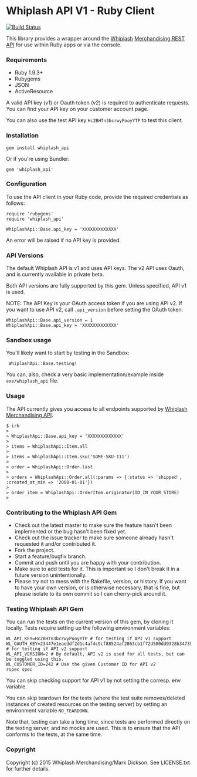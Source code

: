 Whiplash API V1 - Ruby Client
================================

[![Build Status](https://travis-ci.org/nikhgupta/whiplash_api.svg?branch=master)](https://travis-ci.org/nikhgupta/whiplash_api)

This library provides a wrapper around the [Whiplash][whiplash] [Merchandising REST API][api] for use within Ruby apps or via the console.

### Requirements

- Ruby 1.9.3+
- Rubygems
- JSON
- ActiveResource

A valid API key (v1) or Oauth token (v2) is required to authenticate requests. You can find your API key on your customer account page. 

You can also use the test API key `Hc2BHTn3bcrwyPooyYTP` to test this client.

### Installation

```
gem install whiplash_api 
```

Or if you're using Bundler:

```
gem 'whiplash_api'
```

### Configuration

To use the API client in your Ruby code, provide the required credentials as follows:

```
require 'rubygems'
require 'whiplash_api'

WhiplashApi::Base.api_key = 'XXXXXXXXXXXXX'
```
An error will be raised if no API key is provided.

### API Versions

The default Whiplash API is v1 and uses API keys. The v2 API uses Oauth, and is currently available in private beta. 

Both API versions are fully supported by this gem. Unless specified, API v1 is used.

NOTE: The API Key is your OAuth access token if you are using API v2. If you want to use API v2, call `.api_version` before setting the OAuth token:

```
WhiplashApi::Base.api_version = 1
WhiplashApi::Base.api_key = 'XXXXXXXXXXXXX'
```

### Sandbox usage

You'll likely want to start by testing in the Sandbox:

```
 WhiplashApi::Base.testing!
```

You can, also, check a very basic implementation/example inside `exe/whiplash_api` file.

### Usage

The API currently gives you access to all endpoints supported by [Whiplash][whiplash] [Merchandising API][api].

```
$ irb
>
> WhiplashApi::Base.api_key = 'XXXXXXXXXXXXX'
>
> items = WhiplashApi::Item.all
>
> items = WhiplashApi::Item.sku('SOME-SKU-111')
>
> order = WhiplashApi::Order.last
>
> orders = WhiplashApi::Order.all(:params => {:status => 'shipped', :created_at_min => '2008-01-01'})
>
> order_item = WhiplashApi::OrderItem.originator(ID_IN_YOUR_STORE)
>
```

### Contributing to the Whiplash API Gem
 
* Check out the latest master to make sure the feature hasn't been implemented or the bug hasn't been fixed yet.
* Check out the issue tracker to make sure someone already hasn't requested it and/or contributed it.
* Fork the project.
* Start a feature/bugfix branch.
* Commit and push until you are happy with your contribution.
* Make sure to add tests for it. This is important so I don't break it in a future version unintentionally.
* Please try not to mess with the Rakefile, version, or history. If you want to have your own version, or is otherwise necessary, that is fine, but please isolate to its own commit so I can cherry-pick around it.

### Testing Whiplash API Gem

You can run the tests on the current version of this gem, by cloning it
locally. Tests require setting up the following environment variables:

```
WL_API_KEY=Hc2BHTn3bcrwyPooyYTP # for testing if API v1 support
WL_OAUTH_KEY=23447e1eaeddf2d1c4af4c9cf88524af2863cb1f72d500dd9328b34735a3f3b0 # for testing if API v2 support
WL_API_VERSION=2 # By default, API v2 is used for all tests, but can be toggled using this.
WL_CUSTOMER_ID=242 # Use the given Customer ID for API v2
rspec spec
```

You can skip checking support for API v1 by not setting the corresp. env
variable.

You can skip teardown for the tests (where the test suite
removes/deleted instances of created resources on the testing server) by
setting an environment variable `NO_TEARDOWN`.

Note that, testing can take a long time, since tests are performed
directly on the testing server, and no mocks are used. This is to ensure
that the API conforms to the tests, at the same time.

### Copyright

Copyright (c) 2015 Whiplash Merchandising/Mark Dickson. See LICENSE.txt for further details.


  [whiplash]: https://www.whiplashmerch.com/
  [api]: https://www.whiplashmerch.com/developers/api
  [app]: https://github.com/ideaoforder/whiplash-rails-example

